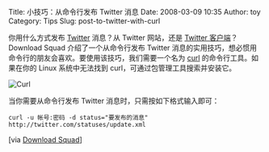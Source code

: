 Title: 小技巧：从命令行发布 Twitter 消息
Date: 2008-03-09 10:35
Author: toy
Category: Tips
Slug: post-to-twitter-with-curl

你用什么方式发布 [Twitter](http://twitter.com/) 消息？从 Twitter
网站，还是 [Twitter
客户端](http://linuxtoy.org/archives/twitux.html)？Download Squad
介绍了一个从命令行发布 Twitter
消息的实用技巧，想必惯用命令行的朋友会喜欢。要使用该技巧，我们需要一个名为
[curl](http://curl.haxx.se/) 的命令行工具。如果在你的 Linux
系统中无法找到 curl，可通过包管理工具搜索并安装它。

![Curl](http://i.linuxtoy.org/i/2008/03/curl.png)

当你需要从命令行发布 Twitter 消息时，只需按如下格式输入即可：

`curl -u 帐号:密码 -d status="要发布的消息" http://twitter.com/statuses/update.xml`

[via [Download
Squad](http://www.downloadsquad.com/2008/03/07/post-to-twitter-using-the-command-line/)]
